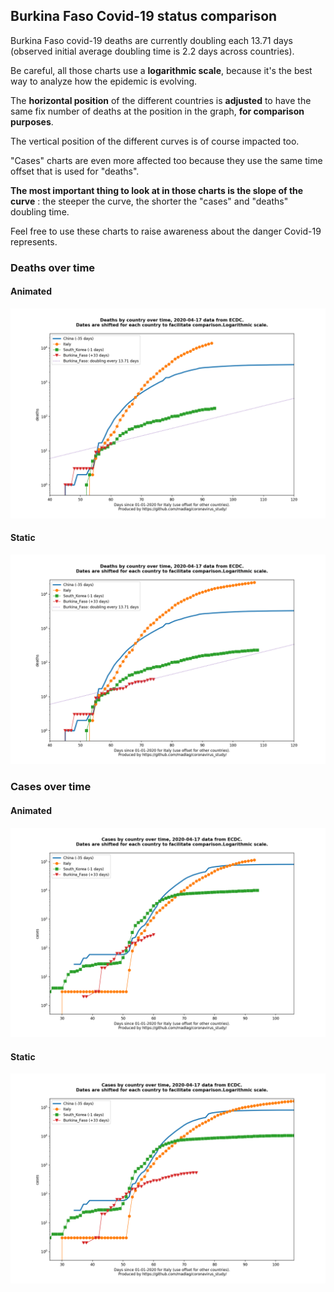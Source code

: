 ## Burkina Faso Covid-19 status comparison 

Burkina Faso covid-19 deaths are currently doubling each 13.71 days (observed initial average doubling time is 2.2 days across countries).



Be careful, all those charts use a **logarithmic scale**, because it's the best way to analyze how the epidemic is evolving.
 
The **horizontal position** of the different countries is **adjusted** to have the same fix number of deaths at the position in the graph, **for comparison purposes**.

The vertical position of the different curves is of course impacted too.

"Cases" charts are even more affected too because they use the same time offset that is used for "deaths".

**The most important thing to look at in those charts is the slope of the curve** : the steeper the curve, the shorter the "cases" and "deaths" doubling time.

Feel free to use these charts to raise awareness about the danger Covid-19 represents. 


 
### Deaths over time
 
#### Animated
![Burkina Faso covid-19 deaths animated chart](https://raw.githubusercontent.com/madlag/coronavirus_study/master/notebooks/graphs/2020-04-17/countries/Burkina_Faso/2020-04-17_Burkina_Faso_deaths.gif "Burkina Faso covid-19 deaths animated chart")   
 
#### Static
![Burkina Faso covid-19 deaths static chart](https://raw.githubusercontent.com/madlag/coronavirus_study/master/notebooks/graphs/2020-04-17/countries/Burkina_Faso/2020-04-17_Burkina_Faso_deaths.png "Burkina Faso covid-19 deaths static chart")   

 
### Cases over time
 
#### Animated
![Burkina Faso covid-19 cases animated chart](https://raw.githubusercontent.com/madlag/coronavirus_study/master/notebooks/graphs/2020-04-17/countries/Burkina_Faso/2020-04-17_Burkina_Faso_cases.gif "Burkina Faso covid-19 cases animated chart")   
 
#### Static
![Burkina Faso covid-19 cases static chart](https://raw.githubusercontent.com/madlag/coronavirus_study/master/notebooks/graphs/2020-04-17/countries/Burkina_Faso/2020-04-17_Burkina_Faso_cases.png "Burkina Faso covid-19 cases static chart")   

